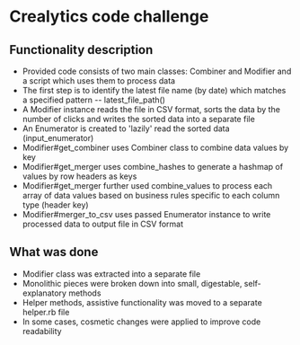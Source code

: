 # Crealytics code challenge

## Functionality description

- Provided code consists of two main classes: Combiner and Modifier and a script which uses them to process data
- The first step is to identify the latest file name (by date) which matches a specified pattern -- latest_file_path()
- A Modifier instance reads the file in CSV format, sorts the data by the number of clicks and writes the sorted data into a separate file
- An Enumerator is created to 'lazily' read the sorted data (input_enumerator)
- Modifier#get_combiner uses Combiner class to combine data values by key
- Modifier#get_merger uses combine_hashes to generate a hashmap of values by row headers as keys
- Modifier#get_merger further used combine_values to process each array of data values based on business rules specific to each column type (header key)
- Modifier#merger_to_csv uses passed Enumerator instance to write processed data to output file in CSV format

## What was done

- Modifier class was extracted into a separate file
- Monolithic pieces were broken down into small, digestable, self-explanatory methods
- Helper methods, assistive functionality was moved to a separate helper.rb file
- In some cases, cosmetic changes were applied to improve code readability